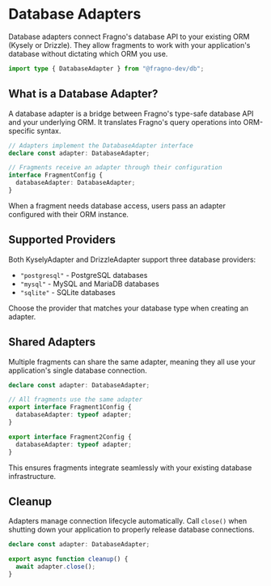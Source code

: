 # Database Adapters

Database adapters connect Fragno's database API to your existing ORM (Kysely or Drizzle). They allow
fragments to work with your application's database without dictating which ORM you use.

```typescript @fragno-imports
import type { DatabaseAdapter } from "@fragno-dev/db";
```

## What is a Database Adapter?

A database adapter is a bridge between Fragno's type-safe database API and your underlying ORM. It
translates Fragno's query operations into ORM-specific syntax.

```typescript
// Adapters implement the DatabaseAdapter interface
declare const adapter: DatabaseAdapter;

// Fragments receive an adapter through their configuration
interface FragmentConfig {
  databaseAdapter: DatabaseAdapter;
}
```

When a fragment needs database access, users pass an adapter configured with their ORM instance.

## Supported Providers

Both KyselyAdapter and DrizzleAdapter support three database providers:

- `"postgresql"` - PostgreSQL databases
- `"mysql"` - MySQL and MariaDB databases
- `"sqlite"` - SQLite databases

Choose the provider that matches your database type when creating an adapter.

## Shared Adapters

Multiple fragments can share the same adapter, meaning they all use your application's single
database connection.

```typescript
declare const adapter: DatabaseAdapter;

// All fragments use the same adapter
export interface Fragment1Config {
  databaseAdapter: typeof adapter;
}

export interface Fragment2Config {
  databaseAdapter: typeof adapter;
}
```

This ensures fragments integrate seamlessly with your existing database infrastructure.

## Cleanup

Adapters manage connection lifecycle automatically. Call `close()` when shutting down your
application to properly release database connections.

```typescript
declare const adapter: DatabaseAdapter;

export async function cleanup() {
  await adapter.close();
}
```
